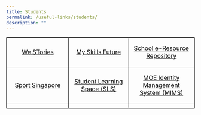 ```yaml
---
title: Students
permalink: /useful-links/students/
description: ""
---
```

<table style="height: 192px; border-style: solid; border-color: #000000;" border="1" cellspacing="1" cellpadding="1">
<tbody>
<tr style="height: 64px;">
<td style="text-align: center; height: 64px; width: 208px;">
<p style="text-align: center;"><span style="color: #000000;"><a style="color: #000000;" href="https://online.fliphtml5.com/obrr/qkde/#p=1" target="_blank">We STories</a></span></p>
</td>
<td style="text-align: center; height: 64px; width: 208px;">
<p><span style="color: #000000;"><a style="color: #000000;" href="https://www.myskillsfuture.gov.sg/content/student/en/primary.html">My Skills Future</a></span></p>
</td>
<td style="text-align: center; height: 64px; width: 208px;">
<p style="text-align: center;"><span style="color: #000000;"><a style="color: #000000;" href="https://schoolibrary.moe.edu.sg/eresourcespri/cgi-bin/spydus.exe/MSGTRN/WPAC/HOME">School e-Resource Repository</a></span></p>
</td>
</tr>
<tr style="text-align: left; height: 64px;">
<td style="text-align: center; height: 64px; width: 208px;">
<p><span style="color: #000000;"><a style="color: #000000;" href="https://www.sportsingapore.gov.sg/">Sport Singapore</a></span></p>
</td>
<td style="text-align: center; height: 64px; width: 208px;">
<p><span style="color: #000000;"><a style="color: #000000;" href="https://vle.learning.moe.edu.sg/login">Student Learning Space (SLS)</a></span></p>
</td>
<td style="text-align: center; height: 64px; width: 208px;">
<p style="text-align: center;"><span style="color: #000000;"><a style="color: #000000;" href="https://idp.mims.moe.gov.sg/nidp/saml2/sso">MOE Identity Management System (MIMS)</a></span></p>
</td>
</tr>
<tr style="text-align: left; height: 64px;">
<td style="text-align: center; height: 64px; width: 208px;">
<p style="text-align: center;"><span style="color: #000000;"><a style="color: #000000;" href="https://w7euphoria.edu.sg/">The Euphoria for the Arts Website</a></span></p>
</td>
<td style="text-align: center; height: 64px; width: 208px;">&nbsp;</td>
<td style="text-align: center; height: 64px; width: 208px;">
<p><span style="color: #000000;"><strong>&nbsp;</strong></span></p>
</td>
</tr>
</tbody>
</table>